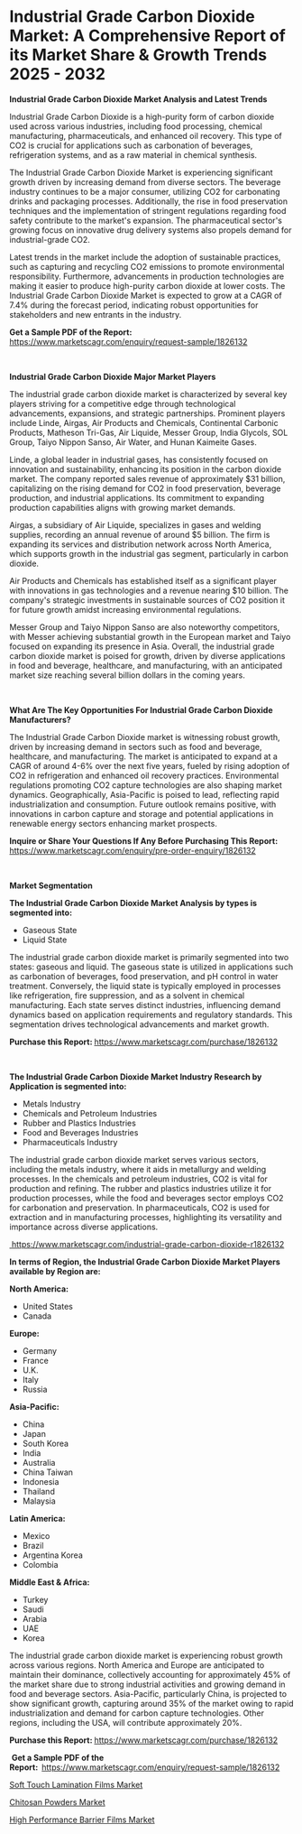 <p><h1>Industrial Grade Carbon Dioxide Market: A Comprehensive Report of its Market Share & Growth Trends 2025 - 2032</h1></p><p><strong>Industrial Grade Carbon Dioxide Market Analysis and Latest Trends</strong></p>
<p><p>Industrial Grade Carbon Dioxide is a high-purity form of carbon dioxide used across various industries, including food processing, chemical manufacturing, pharmaceuticals, and enhanced oil recovery. This type of CO2 is crucial for applications such as carbonation of beverages, refrigeration systems, and as a raw material in chemical synthesis.</p><p>The Industrial Grade Carbon Dioxide Market is experiencing significant growth driven by increasing demand from diverse sectors. The beverage industry continues to be a major consumer, utilizing CO2 for carbonating drinks and packaging processes. Additionally, the rise in food preservation techniques and the implementation of stringent regulations regarding food safety contribute to the market's expansion. The pharmaceutical sector's growing focus on innovative drug delivery systems also propels demand for industrial-grade CO2.</p><p>Latest trends in the market include the adoption of sustainable practices, such as capturing and recycling CO2 emissions to promote environmental responsibility. Furthermore, advancements in production technologies are making it easier to produce high-purity carbon dioxide at lower costs. The Industrial Grade Carbon Dioxide Market is expected to grow at a CAGR of 7.4% during the forecast period, indicating robust opportunities for stakeholders and new entrants in the industry.</p></p>
<p><strong>Get a Sample PDF of the Report:&nbsp;</strong> <a href="https://www.marketscagr.com/enquiry/request-sample/1826132?utm_campaign=2031&utm_medium=2&utm_source=Github&utm_content=ia&utm_term=03042025&utm_id=industrial-grade-carbon-dioxide">https://www.marketscagr.com/enquiry/request-sample/1826132</a></p>
<p>&nbsp;</p>
<p><strong>Industrial Grade Carbon Dioxide Major Market Players</strong></p>
<p><p>The industrial grade carbon dioxide market is characterized by several key players striving for a competitive edge through technological advancements, expansions, and strategic partnerships. Prominent players include Linde, Airgas, Air Products and Chemicals, Continental Carbonic Products, Matheson Tri-Gas, Air Liquide, Messer Group, India Glycols, SOL Group, Taiyo Nippon Sanso, Air Water, and Hunan Kaimeite Gases.</p><p>Linde, a global leader in industrial gases, has consistently focused on innovation and sustainability, enhancing its position in the carbon dioxide market. The company reported sales revenue of approximately $31 billion, capitalizing on the rising demand for CO2 in food preservation, beverage production, and industrial applications. Its commitment to expanding production capabilities aligns with growing market demands.</p><p>Airgas, a subsidiary of Air Liquide, specializes in gases and welding supplies, recording an annual revenue of around $5 billion. The firm is expanding its services and distribution network across North America, which supports growth in the industrial gas segment, particularly in carbon dioxide.</p><p>Air Products and Chemicals has established itself as a significant player with innovations in gas technologies and a revenue nearing $10 billion. The company's strategic investments in sustainable sources of CO2 position it for future growth amidst increasing environmental regulations.</p><p>Messer Group and Taiyo Nippon Sanso are also noteworthy competitors, with Messer achieving substantial growth in the European market and Taiyo focused on expanding its presence in Asia. Overall, the industrial grade carbon dioxide market is poised for growth, driven by diverse applications in food and beverage, healthcare, and manufacturing, with an anticipated market size reaching several billion dollars in the coming years.</p></p>
<p>&nbsp;</p>
<p><strong>What Are The Key Opportunities For Industrial Grade Carbon Dioxide Manufacturers?</strong></p>
<p><p>The Industrial Grade Carbon Dioxide market is witnessing robust growth, driven by increasing demand in sectors such as food and beverage, healthcare, and manufacturing. The market is anticipated to expand at a CAGR of around 4-6% over the next five years, fueled by rising adoption of CO2 in refrigeration and enhanced oil recovery practices. Environmental regulations promoting CO2 capture technologies are also shaping market dynamics. Geographically, Asia-Pacific is poised to lead, reflecting rapid industrialization and consumption. Future outlook remains positive, with innovations in carbon capture and storage and potential applications in renewable energy sectors enhancing market prospects.</p></p>
<p><strong>Inquire or Share Your Questions If Any Before Purchasing This Report:</strong> <a href="https://www.marketscagr.com/enquiry/pre-order-enquiry/1826132?utm_campaign=2031&utm_medium=2&utm_source=Github&utm_content=ia&utm_term=03042025&utm_id=industrial-grade-carbon-dioxide">https://www.marketscagr.com/enquiry/pre-order-enquiry/1826132</a></p>
<p>&nbsp;</p>
<p><strong>Market Segmentation</strong></p>
<p><strong>The Industrial Grade Carbon Dioxide Market Analysis by types is segmented into:</strong></p>
<p><ul><li>Gaseous State</li><li>Liquid State</li></ul></p>
<p><p>The industrial grade carbon dioxide market is primarily segmented into two states: gaseous and liquid. The gaseous state is utilized in applications such as carbonation of beverages, food preservation, and pH control in water treatment. Conversely, the liquid state is typically employed in processes like refrigeration, fire suppression, and as a solvent in chemical manufacturing. Each state serves distinct industries, influencing demand dynamics based on application requirements and regulatory standards. This segmentation drives technological advancements and market growth.</p></p>
<p><strong>Purchase this Report:&nbsp;</strong><a href="https://www.marketscagr.com/purchase/1826132?utm_campaign=2031&utm_medium=2&utm_source=Github&utm_content=ia&utm_term=03042025&utm_id=industrial-grade-carbon-dioxide">https://www.marketscagr.com/purchase/1826132</a></p>
<p>&nbsp;</p>
<p><strong>The Industrial Grade Carbon Dioxide Market Industry Research by Application is segmented into:</strong></p>
<p><ul><li>Metals Industry</li><li>Chemicals and Petroleum Industries</li><li>Rubber and Plastics Industries</li><li>Food and Beverages Industries</li><li>Pharmaceuticals Industry</li></ul></p>
<p><p>The industrial grade carbon dioxide market serves various sectors, including the metals industry, where it aids in metallurgy and welding processes. In the chemicals and petroleum industries, CO2 is vital for production and refining. The rubber and plastics industries utilize it for production processes, while the food and beverages sector employs CO2 for carbonation and preservation. In pharmaceuticals, CO2 is used for extraction and in manufacturing processes, highlighting its versatility and importance across diverse applications.</p></p>
<p><a href="https://www.marketscagr.com/industrial-grade-carbon-dioxide-r1826132?utm_campaign=2031&utm_medium=2&utm_source=Github&utm_content=ia&utm_term=03042025&utm_id=industrial-grade-carbon-dioxide">&nbsp;https://www.marketscagr.com/industrial-grade-carbon-dioxide-r1826132</a></p>
<p><strong>In terms of Region, the Industrial Grade Carbon Dioxide Market Players available by Region are:</strong></p>
<p>
    <p> <strong> North America: </strong>
        <ul>
            <li>United States</li>
            <li>Canada</li>
        </ul>
        </p> 
    <p> <strong> Europe: </strong>
        <ul>
            <li>Germany</li>
            <li>France</li>
            <li>U.K.</li>
            <li>Italy</li>
            <li>Russia</li>
        </ul>
        </p> 
    <p> <strong> Asia-Pacific: </strong>
        <ul>
            <li>China</li>
            <li>Japan</li>
            <li>South Korea</li>
            <li>India</li>
            <li>Australia</li>
            <li>China Taiwan</li>
            <li>Indonesia</li>
            <li>Thailand</li>
            <li>Malaysia</li>
        </ul>
        </p> 
    <p> <strong> Latin America: </strong>
        <ul>
            <li>Mexico</li>
            <li>Brazil</li>
            <li>Argentina Korea</li>
            <li>Colombia</li>
        </ul>
        </p> 
    <p> <strong> Middle East & Africa: </strong>
        <ul>
            <li>Turkey</li>
            <li>Saudi</li>
            <li>Arabia</li>
            <li>UAE</li>
            <li>Korea</li>
        </ul>
    </p>
    </p>
<p><p>The industrial grade carbon dioxide market is experiencing robust growth across various regions. North America and Europe are anticipated to maintain their dominance, collectively accounting for approximately 45% of the market share due to strong industrial activities and growing demand in food and beverage sectors. Asia-Pacific, particularly China, is projected to show significant growth, capturing around 35% of the market owing to rapid industrialization and demand for carbon capture technologies. Other regions, including the USA, will contribute approximately 20%.</p></p>
<p><strong>Purchase this Report: </strong><a href="https://www.marketscagr.com/purchase/1826132?utm_campaign=2031&utm_medium=2&utm_source=Github&utm_content=ia&utm_term=03042025&utm_id=industrial-grade-carbon-dioxide">https://www.marketscagr.com/purchase/1826132</a></p>
<p>&nbsp;<strong>Get a Sample PDF of the Report:&nbsp;&nbsp;</strong><a href="https://www.marketscagr.com/enquiry/request-sample/1826132?utm_campaign=2031&utm_medium=2&utm_source=Github&utm_content=ia&utm_term=03042025&utm_id=industrial-grade-carbon-dioxide">https://www.marketscagr.com/enquiry/request-sample/1826132</a></p>
<p><strong></strong></p>
<p><p><a href="https://github.com/aloyoarmahvr/Market-Research-Report-List-1/blob/main/soft-touch-lamination-films-market.md?utm_campaign=2031&utm_medium=2&utm_source=Github&utm_content=ia&utm_term=03042025&utm_id=industrial-grade-carbon-dioxide">Soft Touch Lamination Films Market</a></p><p><a href="https://github.com/balbajagatr1/Market-Research-Report-List-1/blob/main/chitosan-powders-market.md?utm_campaign=2031&utm_medium=2&utm_source=Github&utm_content=ia&utm_term=03042025&utm_id=industrial-grade-carbon-dioxide">Chitosan Powders Market</a></p><p><a href="https://github.com/PeterParrish5/Market-Research-Report-List-7/blob/main/high-performance-barrier-films-market.md?utm_campaign=2031&utm_medium=2&utm_source=Github&utm_content=ia&utm_term=03042025&utm_id=industrial-grade-carbon-dioxide">High Performance Barrier Films Market</a></p></p>